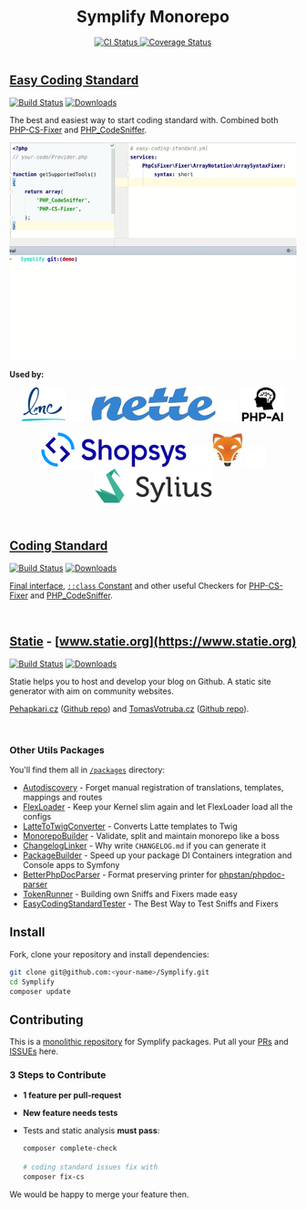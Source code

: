 <div align="center">
    <h1>Symplify Monorepo</h1>
    <a href="https://travis-ci.org/Symplify/Symplify">
        <img src="https://img.shields.io/travis/Symplify/Symplify/master.svg?style=flat-square" alt="CI Status">
    </a>
    <a href="https://coveralls.io/github/Symplify/Symplify?branch=master">
        <img src="https://img.shields.io/coveralls/Symplify/Symplify/master.svg?style=flat-square" alt="Coverage Status">
    </a>
</div>

<br>

## [Easy Coding Standard](https://github.com/Symplify/EasyCodingStandard)

[![Build Status](https://img.shields.io/travis/Symplify/EasyCodingStandard/master.svg?style=flat-square)](https://travis-ci.org/Symplify/EasyCodingStandard)
[![Downloads](https://img.shields.io/packagist/dt/symplify/easy-coding-standard.svg?style=flat-square)](https://packagist.org/packages/symplify/easy-coding-standard/stats)

The best and easiest way to start coding standard with. Combined both [PHP-CS-Fixer](https://github.com/friendsofphp/php-cs-fixer) and [PHP_CodeSniffer](https://github.com/squizlabs/PHP_CodeSniffer).

![ECS-Run](packages/EasyCodingStandard/docs/run-and-fix.gif)

**Used by:**

<p align="center">
    <a href="https://github.com/lmc-eu/php-coding-standard"><img src="/packages/EasyCodingStandard/docs/logos/lmc.png"></a>
    <img src="/packages/EasyCodingStandard/docs/logos/space.png">
    <a href="https://github.com/nette/coding-standard"><img src="/packages/EasyCodingStandard/docs/logos/nette.png"></a>
    <img src="/packages/EasyCodingStandard/docs/logos/space.png">
    <a href="https://github.com/php-ai/php-ml/"><img src="/packages/EasyCodingStandard/docs/logos/phpai.png"></a>
    <br>
    <br>
    <a href="https://github.com/shopsys/coding-standards"><img src="/packages/EasyCodingStandard/docs/logos/shopsys.png"></a>
    <img src="/packages/EasyCodingStandard/docs/logos/space.png">
    <a href="https://github.com/sunfoxcz/coding-standard"><img src="/packages/EasyCodingStandard/docs/logos/sunfox.jpg"></a>
    <img src="/packages/EasyCodingStandard/docs/logos/space.png">
    <a href="https://github.com/SyliusLabs/CodingStandard"><img src="/packages/EasyCodingStandard/docs/logos/sylius.png"></a>
</p>

<br>

## [Coding Standard](https://github.com/Symplify/CodingStandard)

[![Build Status](https://img.shields.io/travis/Symplify/CodingStandard/master.svg?style=flat-square)](https://travis-ci.org/Symplify/CodingStandard)
[![Downloads](https://img.shields.io/packagist/dt/symplify/coding-standard.svg?style=flat-square)](https://packagist.org/packages/symplify/coding-standard/stats)

[Final interface](http://ocramius.github.io/blog/when-to-declare-classes-final/), [`::class` Constant](https://www.tomasvotruba.cz/blog/2017/08/21/5-useful-rules-from-symplify-coding-standard/#3-class-constant-fixer) and other useful Checkers for [PHP-CS-Fixer](https://github.com/friendsofphp/php-cs-fixer) and [PHP_CodeSniffer](https://github.com/squizlabs/PHP_CodeSniffer).

<br>

## [Statie](https://github.com/Symplify/Statie) - [www.statie.org](https://www.statie.org)

[![Build Status](https://img.shields.io/travis/Symplify/Statie/master.svg?style=flat-square)](https://travis-ci.org/Symplify/Statie)
[![Downloads](https://img.shields.io/packagist/dt/Symplify/statie.svg?style=flat-square)](https://packagist.org/packages/Symplify/statie/stats)

Statie helps you to host and develop your blog on Github.
A static site generator with aim on community websites.

[Pehapkari.cz](https://pehapkari.cz/) ([Github repo](https://github.com/pehapkari/pehapkari.cz)) and [TomasVotruba.cz](https://www.tomasvotruba.cz/) ([Github repo](https://github.com/tomasvotruba/tomasvotruba.cz)).

<br>

### Other Utils Packages

You'll find them all in [`/packages`](/packages) directory:

- [Autodiscovery](https://github.com/Symplify/Autodiscovery) - Forget manual registration of translations, templates, mappings and routes
- [FlexLoader](https://github.com/Symplify/FlexLoader) - Keep your Kernel slim again and let FlexLoader load all the configs
- [LatteToTwigConverter](https://github.com/Symplify/LatteToTwigConverter) - Converts Latte templates to Twig
- [MonorepoBuilder](https://github.com/Symplify/MonorepoBuilder) - Validate, split and maintain monorepo like a boss
- [ChangelogLinker](https://github.com/Symplify/ChangelogLinker) - Why write `CHANGELOG.md` if you can generate it
- [PackageBuilder](https://github.com/Symplify/PackageBuilder) - Speed up your package DI Containers integration and Console apps to Symfony
- [BetterPhpDocParser](https://github.com/Symplify/BetterPhpDocParser) - Format preserving printer for [phpstan/phpdoc-parser](https://github.com/phpstan/phpdoc-parser)
- [TokenRunner](https://github.com/Symplify/TokenRunner) - Building own Sniffs and Fixers made easy
- [EasyCodingStandardTester](https://github.com/Symplify/EasyCodingStandardTester) - The Best Way to Test Sniffs and Fixers

## Install

Fork, clone your repository and install dependencies:

```bash
git clone git@github.com:<your-name>/Symplify.git
cd Symplify
composer update
```

## Contributing

This is a [monolithic repository](https://gomonorepo.org/) for Symplify packages. Put all your [PRs](https://github.com/Symplify/Symplify/pulls) and [ISSUEs](https://github.com/Symplify/Symplify/issues) here.

### 3 Steps to Contribute

- **1 feature per pull-request**
- **New feature needs tests**
- Tests and static analysis **must pass**:

    ```bash
    composer complete-check

    # coding standard issues fix with
    composer fix-cs
    ```

We would be happy to merge your feature then.
